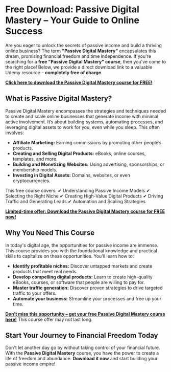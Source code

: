 # Free Download: Passive Digital Mastery – Your Guide to Online Success

Are you eager to unlock the secrets of passive income and build a thriving online business? The term **"Passive Digital Mastery"** encapsulates this dream, promising financial freedom and time independence. If you're searching for a **free "Passive Digital Mastery" course**, then you've come to the right place! Below, we provide a direct download link to a valuable Udemy resource – **completely free of charge**.

[**Click here to download the Passive Digital Mastery course for FREE!**](https://udemywork.com/passive-digital-mastery)

## What is Passive Digital Mastery?

Passive Digital Mastery encompasses the strategies and techniques needed to create and scale online businesses that generate income with minimal active involvement. It’s about building systems, automating processes, and leveraging digital assets to work for you, even while you sleep. This often involves:

*   **Affiliate Marketing:** Earning commissions by promoting other people’s products.
*   **Creating and Selling Digital Products:** eBooks, online courses, templates, and more.
*   **Building and Monetizing Websites:** Using advertising, sponsorships, or membership models.
*   **Investing in Digital Assets:** Domains, websites, or even cryptocurrencies.

This free course covers:
✔ Understanding Passive Income Models
✔ Selecting the Right Niche
✔ Creating High-Value Digital Products
✔ Driving Traffic and Generating Leads
✔ Automation and Scaling Strategies

[**Limited-time offer: Download the Passive Digital Mastery course for FREE now!**](https://udemywork.com/passive-digital-mastery)

## Why You Need This Course

In today's digital age, the opportunities for passive income are immense. This course provides you with the foundational knowledge and practical skills to capitalize on these opportunities. You'll learn how to:

*   **Identify profitable niches:** Discover untapped markets and create products that meet real needs.
*   **Develop compelling digital products:** Learn to create high-quality eBooks, courses, or software that people are willing to pay for.
*   **Master traffic generation:** Discover proven strategies to drive targeted traffic to your offers.
*   **Automate your business:** Streamline your processes and free up your time.

[**Don’t miss this opportunity – get your free Passive Digital Mastery course here!**](https://udemywork.com/passive-digital-mastery) This course offer may not last long.

## Start Your Journey to Financial Freedom Today

Don't let another day go by without taking control of your financial future. With the **Passive Digital Mastery** course, you have the power to create a life of freedom and abundance. **Download it now** and start building your passive income empire!
